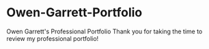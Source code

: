 # Owen-Garrett-Portfolio
Owen Garrett's Professional Portfolio 
Thank you for taking the time to review my professional portfolio! 